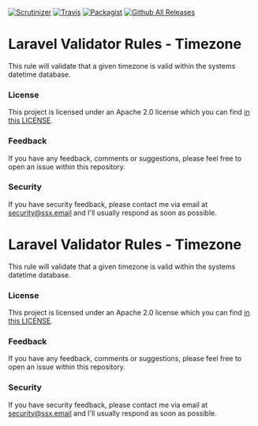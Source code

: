 [![Scrutinizer](https://img.shields.io/scrutinizer/g/laravel-validation-rules/timezone.svg)]()
[![Travis](https://img.shields.io/travis/laravel-validation-rules/timezone.svg)]()
[![Packagist](https://img.shields.io/packagist/dt/laravel-validation-rules/timezone.svg)]()
[![Github All Releases](https://img.shields.io/github/downloads/laravel-validation-rules/timezone/total.svg)]()

# Laravel Validator Rules - Timezone

This rule will validate that a given timezone is valid within the systems datetime database.

### License
This project is licensed under an Apache 2.0 license which you can find
[in this LICENSE](https://github.com/laravel-validation-rules/timezone/blob/master/LICENSE).


### Feedback
If you have any feedback, comments or suggestions, please feel free to open an
issue within this repository.


### Security
If you have security feedback, please contact me via email at
<security@ssx.email> and I'll usually respond as soon as possible.

# Laravel Validator Rules - Timezone

This rule will validate that a given timezone is valid within the systems datetime database.

### License
This project is licensed under an Apache 2.0 license which you can find
[in this LICENSE](https://github.com/laravel-validation-rules/timezone/blob/master/LICENSE).


### Feedback
If you have any feedback, comments or suggestions, please feel free to open an
issue within this repository.


### Security
If you have security feedback, please contact me via email at
<security@ssx.email> and I'll usually respond as soon as possible.
